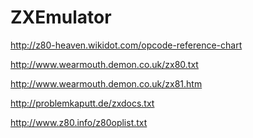 ZXEmulator
==========

http://z80-heaven.wikidot.com/opcode-reference-chart

http://www.wearmouth.demon.co.uk/zx80.txt

http://www.wearmouth.demon.co.uk/zx81.htm

http://problemkaputt.de/zxdocs.txt

http://www.z80.info/z80oplist.txt

